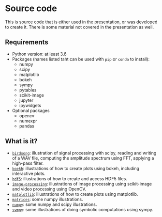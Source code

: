 # Source code

This is source code that is either used in the presentation, or was developed
to create it.  There is some material not covered in the presentation as well.

## Requirements

* Python version: at least 3.6
* Packages (names listed taht can be used with `pip` or `conda` to install):
  * numpy
  * scipy
  * matplotlib
  * bokeh
  * sympy
  * pytables
  * scikit-image
  * jupyter
  * ipywidgets
* Optional packages
  * opencv
  * numexpr
  * pandas

## What is it?
* [`birdsong`](birdsong): illustration of signal processing with scipy, reading
  and writing of a WAV file, computing the amplitude spectrum using FFT, applying
  a high-pass filter.
* [`boekh`](bokeh): illustrations of how to create plots using bokeh, including
  interactive plots.
* [`hdf5`](hdf5): illustrations of how to create and access HDF5 files.
* [`image-processing`](image-processing): illustrations of image processing using
  scikit-image and video processing using OpenCV.
* [`matplotlib`](matplotlib): illustrations of how to create plots using matplotlib.
* [`matrices`](matrices): some numpy illustrations.
* [`numpy`](numpy): some numpy and scipy illustrations.
* [`sympy`](sympy): some illustrations of doing symbolic computations using sympy.
